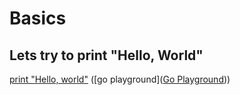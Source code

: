 Basics
==========

## Lets try to print "Hello, World"

[print "Hello, world"](3.Basics/hello.go) ([go playground]([Go Playground](https://play.golang.org/)))
